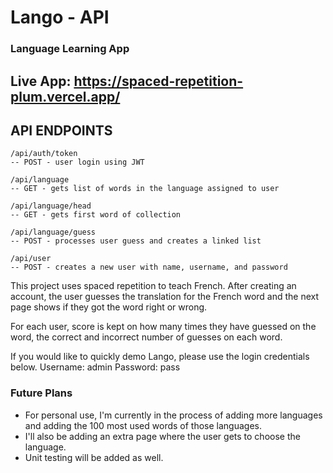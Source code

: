 # Lango - API
### Language Learning App

## Live App: https://spaced-repetition-plum.vercel.app/

## API ENDPOINTS

```
/api/auth/token
-- POST - user login using JWT

/api/language
-- GET - gets list of words in the language assigned to user

/api/language/head
-- GET - gets first word of collection

/api/language/guess
-- POST - processes user guess and creates a linked list

/api/user
-- POST - creates a new user with name, username, and password
```

This project uses spaced repetition to teach French. After creating an account, the user guesses the translation for the French word and the next page shows if they got the word right or wrong. 

For each user, score is kept on how many times they have guessed on the word, the correct and incorrect number of guesses on each word.

If you would like to quickly demo Lango, please use the login credentials below.
Username: admin
Password: pass

### Future Plans
- For personal use, I'm currently in the process of adding more languages and adding the 100 most used words of those languages. 
- I'll also be adding an extra page where the user gets to choose the language. 
- Unit testing will be added as well.